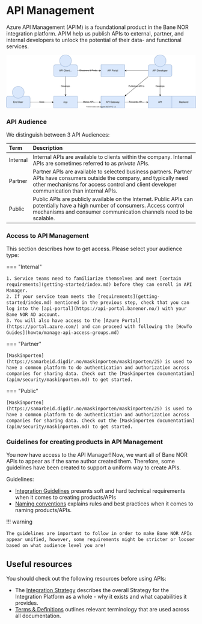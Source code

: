 # API Management

Azure API Management (APIM) is a foundational product in the Bane NOR integration platform. APIM help us publish APIs to external, partner, and internal developers to unlock the potential of their data- and functional services.

![0](../img/API-C4.drawio.svg)

### API Audience

We distinguish between 3 API Audiences:

| Term | Description |
| :--- | :--- |
| Internal | Internal APIs are available to clients within the company. Internal APIs are sometimes referred to as _private_ APIs. |
| Partner | Partner APIs are available to selected business partners. Partner APIs have consumers outside the company, and typically need other mechanisms for access control and client developer communication than internal APIs.  |
| Public | Public APIs are publicly available on the Internet. Public APIs can potentially have a high number of consumers. Access control mechanisms and consumer communication channels need to be scalable. |

### Access to API Management

This section describes how to get access. Please select your audience type:

=== "Internal"

    1. Service teams need to familiarize themselves and meet [certain requirements](getting-started/index.md) before they can enroll in API Manager.
    2. If your service team meets the [requirements](getting-started/index.md) mentioned in the previous step, check that you can log into the [api-portal](https://api-portal.banenor.no/) with your Bane NOR AD account.
    3. You will also have access to the [Azure Portal](https://portal.azure.com/) and can proceed with following the [HowTo Guides](howto/manage-api-access-groups.md)

=== "Partner"

    [Maskinporten](https://samarbeid.digdir.no/maskinporten/maskinporten/25) is used to have a common platform to do authentication and authorization across companies for sharing data. Check out the [Maskinporten documentation](apim/security/maskinporten.md) to get started.

=== "Public"

    [Maskinporten](https://samarbeid.digdir.no/maskinporten/maskinporten/25) is used to have a common platform to do authentication and authorization across companies for sharing data. Check out the [Maskinporten documentation](apim/security/maskinporten.md) to get started.

### Guidelines for creating products in API Management

You now have access to the API Manager! Now, we want all of Bane NOR APIs to appear as if the same author created them. Therefore, some guidelines have been created to support a uniform way to create APIs.

Guidelines:

- [Integration Guidelines](../guidelines/integration.md) presents soft and hard technical requirements when it comes to creating products/APIs
- [Naming conventions](../guidelines/naming.md) explains rules and best practices when it comes to naming products/APIs.
<!-- - TODO: Add to list: [Event Modeling](TODO: Page not ready yet, add reference later) --->

!!! warning

    The guidelines are important to follow in order to make Bane NOR APIs appear unified, however, some requirements might be stricter or looser based on what audience level you are!

## Useful resources

You should check out the following resources before using APIs:

- The [Integration Strategy](../strategy.md) describes the overall Strategy for the Integration Platform as a whole - why it exists and what capabilities it provides.
- [Terms & Definitions](../terms-and-definitions.md) outlines relevant terminology that are used across all documentation.